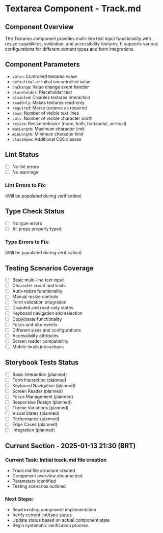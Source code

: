 # Textarea Component - Track.md

## Component Overview

The Textarea component provides multi-line text input functionality with resize capabilities, validation, and accessibility features. It supports various configurations for different content types and form integrations.

## Component Parameters

- `value`: Controlled textarea value
- `defaultValue`: Initial uncontrolled value
- `onChange`: Value change event handler
- `placeholder`: Placeholder text
- `disabled`: Disables textarea interaction
- `readOnly`: Makes textarea read-only
- `required`: Marks textarea as required
- `rows`: Number of visible text lines
- `cols`: Number of visible character width
- `resize`: Resize behavior (none, both, horizontal, vertical)
- `maxLength`: Maximum character limit
- `minLength`: Minimum character limit
- `className`: Additional CSS classes

## Lint Status

- [ ] No lint errors
- [ ] No warnings

### Lint Errors to Fix:

(Will be populated during verification)

## Type Check Status

- [ ] No type errors
- [ ] All props properly typed

### Type Errors to Fix:

(Will be populated during verification)

## Testing Scenarios Coverage

- [ ] Basic multi-line text input
- [ ] Character count and limits
- [ ] Auto-resize functionality
- [ ] Manual resize controls
- [ ] Form validation integration
- [ ] Disabled and read-only states
- [ ] Keyboard navigation and selection
- [ ] Copy/paste functionality
- [ ] Focus and blur events
- [ ] Different sizes and configurations
- [ ] Accessibility attributes
- [ ] Screen reader compatibility
- [ ] Mobile touch interactions

## Storybook Tests Status

- [ ] Basic Interaction (planned)
- [ ] Form Interaction (planned)
- [ ] Keyboard Navigation (planned)
- [ ] Screen Reader (planned)
- [ ] Focus Management (planned)
- [ ] Responsive Design (planned)
- [ ] Theme Variations (planned)
- [ ] Visual States (planned)
- [ ] Performance (planned)
- [ ] Edge Cases (planned)
- [ ] Integration (planned)

## Current Section - 2025-01-13 21:30 (BRT)

### Current Task: Initial track.md file creation

- Track.md file structure created
- Component overview documented
- Parameters identified
- Testing scenarios outlined

### Next Steps:

- Read existing component implementation
- Verify current lint/type status
- Update status based on actual component state
- Begin systematic verification process
